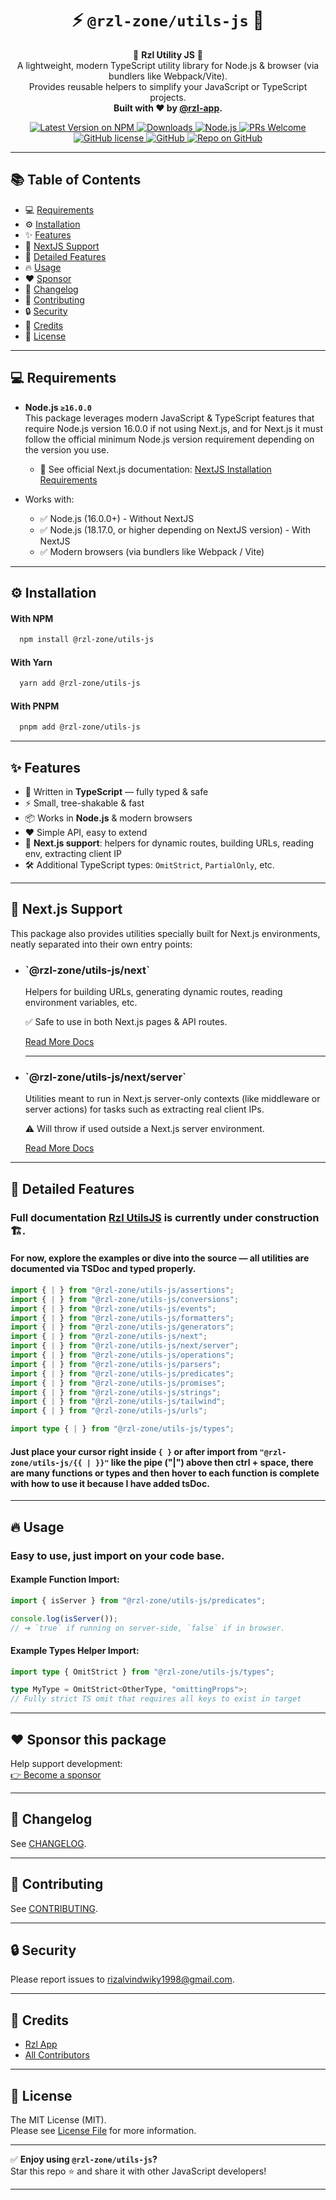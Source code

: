 <div align="center">
  <h1><strong>⚡️ <code>@rzl-zone/utils-js</code> 🚀</strong></h1>
</div>

<p align="center">
🚀 <strong>Rzl Utility JS</strong> 🚀<br/>
A lightweight, modern TypeScript utility library for Node.js & browser (via bundlers like Webpack/Vite).<br/>
Provides reusable helpers to simplify your JavaScript or TypeScript projects.<br/>
<strong>Built with ❤️ by <a href="https://github.com/rzl-app" target="_blank" rel="nofollow noreferrer noopener">@rzl-app</a>.</strong>
</p>

<div align="center">

<p>
<a href="https://npmjs.com/package/@rzl-zone/utils-js" target="_blank" rel="nofollow noreferrer noopener">
  <img src="https://img.shields.io/npm/v/@rzl-zone/utils-js?color=blue&style=flat-rounded" alt="Latest Version on NPM" data-canonical-src="https://img.shields.io/npm/v/@rzl-zone/utils-js?color=blue&amp;style=flat-rounded">
</a>
<a href="https://npmjs.com/package/@rzl-zone/utils-js" target="_blank" rel="nofollow noreferrer noopener">
  <img src="https://img.shields.io/npm/dt/@rzl-zone/utils-js?style=flat-rounded" alt="Downloads">
</a>
<a href="https://nodejs.org/en/" target="_blank" rel="nofollow noreferrer noopener">
  <img src="https://img.shields.io/badge/node-≥16.0.0-blue.svg?logo=node.js&style=flat-rounded" alt="Node.js">
</a>
<a href="https://github.com/rzl-zone/utils-js/blob/main/CONTRIBUTING.md" target="_blank" rel="nofollow noreferrer noopener">
  <img src="https://img.shields.io/badge/PRs-welcome-brightgreen.svg" alt="PRs Welcome">
</a>
<a href="https://github.com/rzl-zone/utils-js/blob/main/LICENSE.md" target="_blank" rel="nofollow noreferrer noopener">
  <img src="https://img.shields.io/badge/license-MIT-blue.svg" alt="GitHub license">
</a>
<a href="https://github.com/rzl-zone/utils-js" target="_blank" rel="nofollow noreferrer noopener">
  <img src="https://img.shields.io/badge/GitHub-rzl--zone%2Futils--js-181717?logo=github" alt="GitHub">
</a>
<a href="https://github.com/rzl-app" target="_blank" rel="nofollow noreferrer noopener">
  <img src="https://img.shields.io/badge/Repo-on%20GitHub-181717?logo=github&style=flat-rounded" alt="Repo on GitHub">
</a>
</p>

</div>

---
 
<h2 id="table-of-contents">📚 Table of Contents</h2>

- 💻 [Requirements](#requirements)
- ⚙️ [Installation](#installation)
- ✨ [Features](#features)
- 🧬 [NextJS Support](#nextjs-support)
- 💎 [Detailed Features](#detailed-features)
- 🔥 [Usage](#usage)
- ❤️ [Sponsor](#sponsor-this-package)
- 📜 [Changelog](#changelog)
- 🤝 [Contributing](#contributing)
- 🔒 [Security](#security)
- 🙌 [Credits](#credits)
- 📄 [License](#license)

---

<h2 id="requirements">💻 Requirements</h2>

- **Node.js `≥16.0.0`**  
  This package leverages modern JavaScript & TypeScript features that require Node.js version 16.0.0 if not using Next.js, and for Next.js it must follow the official minimum Node.js version requirement depending on the version you use.  
  - 🔗 See official Next.js documentation: 
      <a href="https://nextjs.org/docs/getting-started/installation#system-requirements" target="_blank" rel="nofollow noreferrer noopener">NextJS Installation Requirements</a>

- Works with:
  - ✅ Node.js (16.0.0+) - Without NextJS
  - ✅ Node.js (18.17.0, or higher depending on NextJS version) - With NextJS
  - ✅ Modern browsers (via bundlers like Webpack / Vite)

---

<h2 id="installation">⚙️ Installation</h2>

#### With NPM

```bash
  npm install @rzl-zone/utils-js
```

#### With Yarn

```bash
  yarn add @rzl-zone/utils-js
```

#### With PNPM

```bash
  pnpm add @rzl-zone/utils-js
```

---

<h2 id="features">✨ Features</h2>

- 🚀 Written in **TypeScript** — fully typed & safe
- ⚡ Small, tree-shakable & fast
- 📦 Works in **Node.js** & modern browsers
- ❤️ Simple API, easy to extend
- 🧬 **Next.js support**: helpers for dynamic routes, building URLs, reading env, extracting client IP
- 🛠 Additional TypeScript types: `OmitStrict`, `PartialOnly`, etc.

---

<h2 id="nextjs-support">🧬 Next.js Support</h2>

This package also provides utilities specially built for Next.js environments, neatly separated into their own entry points:

- <h3 id="nextjs-support--globals">`@rzl-zone/utils-js/next`</h3>  
  Helpers for building URLs, generating dynamic routes, reading environment variables, etc.   

  ✅ Safe to use in both Next.js pages & API routes.

  [Read More Docs](/docs/next-js/global.md#docs-sub-main--title)

  ***

- <h3 id="nextjs-support--server-only">`@rzl-zone/utils-js/next/server`</h3>   
  Utilities meant to run in Next.js server-only contexts (like middleware or server actions) for tasks such as extracting real client IPs.  
  
  ⚠️ Will throw if used outside a Next.js server environment.

  [Read More Docs](/docs/next-js/server-only.md#docs-sub-main--title)

---

<h2 id="detailed-features">💎 Detailed Features</h2>

  ### Full documentation <a href="https://docs-rzl-utils-js.vercel.app" target="_blank" rel="nofollow noreferrer noopener">Rzl UtilsJS</a> is **currently under construction** 🏗️.
  #### For now, explore the examples or dive into the source — all utilities are documented via **TSDoc** and typed properly.
  
  ```ts
  import { | } from "@rzl-zone/utils-js/assertions";
  import { | } from "@rzl-zone/utils-js/conversions"; 
  import { | } from "@rzl-zone/utils-js/events";
  import { | } from "@rzl-zone/utils-js/formatters";
  import { | } from "@rzl-zone/utils-js/generators";
  import { | } from "@rzl-zone/utils-js/next";
  import { | } from "@rzl-zone/utils-js/next/server";
  import { | } from "@rzl-zone/utils-js/operations";
  import { | } from "@rzl-zone/utils-js/parsers";
  import { | } from "@rzl-zone/utils-js/predicates";
  import { | } from "@rzl-zone/utils-js/promises";
  import { | } from "@rzl-zone/utils-js/strings";
  import { | } from "@rzl-zone/utils-js/tailwind";
  import { | } from "@rzl-zone/utils-js/urls";

  import type { | } from "@rzl-zone/utils-js/types";
  ```
  #### Just place your cursor right inside `{ }` or after import from `"@rzl-zone/utils-js/{{ | }}"` like the pipe ("|") above then ctrl + space, there are many functions or types and then hover to each function is complete with how to use it because I have added tsDoc.

  <!-- - <h4 id="detailed-features--assertions">
      Assertions - 
      <a href="/docs/detailed-features/assertions.md#docs-sub-main--title">
        Read More Docs.
      </a> 
    </h4> 
  
  - <h4 id="detailed-features--checkers">
      Checkers - 
      <a href="/docs/detailed-features/checkers.md#docs-sub-main--title">
        Read More Docs.
      </a> 
    </h4> 

  - <h4 id="detailed-features--conversions">
      Conversions -
      <a href="/docs/detailed-features/conversions/index.md#conversions-lists">
        Read More Docs.
      </a> 
    </h4>
       -->
---

<h2 id="usage">🔥 Usage</h2>

### Easy to use, just import on your code base.

#### Example Function Import:

```ts
import { isServer } from "@rzl-zone/utils-js/predicates";

console.log(isServer());
// ➔ `true` if running on server-side, `false` if in browser.
```

#### Example Types Helper Import:

```ts
import type { OmitStrict } from "@rzl-zone/utils-js/types";

type MyType = OmitStrict<OtherType, "omittingProps">;
// Fully strict TS omit that requires all keys to exist in target
```

---

<h2 id="sponsor-this-package">❤️ Sponsor this package</h2>

Help support development:  
[👉 Become a sponsor](https://github.com/sponsors/rzl-app)

---

<h2 id="changelog">📝 Changelog</h2>

See [CHANGELOG](CHANGELOG.md).

---

<h2 id="contributing">🤝 Contributing</h2>

See [CONTRIBUTING](CONTRIBUTING.md).

---

<h2 id="security">🔒 Security</h2>

Please report issues to [rizalvindwiky1998@gmail.com](mailto:rizalvindwiky1998@gmail.com).

---

<h2 id="credits">🙌 Credits</h2>

- [Rzl App](https://github.com/rzl-app)
- [All Contributors](../../contributors)

---

<h2 id="license">📜 License</h2>

The MIT License (MIT).  
Please see [License File](LICENSE.md) for more information.

---

✅ **Enjoy using `@rzl-zone/utils-js`?**  
Star this repo ⭐ and share it with other JavaScript developers!

---
